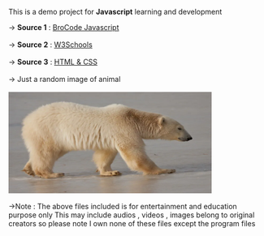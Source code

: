 This is a demo project for **Javascript** learning and development 


-> **Source 1** : <a href="https://www.youtube.com/watch?v=lfmg-EJ8gm4">BroCode Javascript</a><br><br> 
-> **Source 2** : <a href="https://www.w3schools.com/js/default.asp"> W3Schools</a><br><br>
-> **Source 3** : <a href="https://www.youtube.com/watch?v=HGTJBPNC-Gw">HTML & CSS</a><br><br>
-> Just a random image of animal <br><br>
 <img  src="images/image.jpg" alt="google.com" width="400" height="200">

->Note : The above files included is for entertainment and education purpose only This may include audios , videos , images belong to original creators so please note I own none of these files except the program files
 